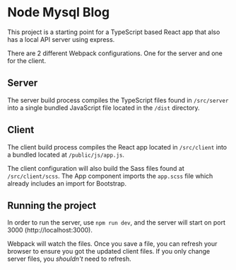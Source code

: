 # Node Mysql Blog
This project is a starting point for a TypeScript based React app that also has a local API server using express.

There are 2 different Webpack configurations. One for the server and one for the client.

## Server
The server build process compiles the TypeScript files found in `/src/server` into a single bundled JavaScript file located in the `/dist` directory.

## Client
The client build process compiles the React app located in `/src/client` into a bundled located at `/public/js/app.js`.

The client configuration will also build the Sass files found at `/src/client/scss`. The App component imports the `app.scss` file which already includes an import for Bootstrap.

## Running the project
In order to run the server, use `npm run dev`, and the server will start on port 3000 (http://localhost:3000). 

Webpack will watch the files. Once you save a file, you can refresh your browser to ensure you got the updated client files. If you only change server files, you *shouldn't* need to refresh.
